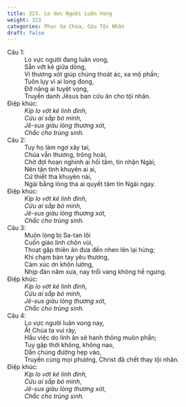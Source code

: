 ```yaml
---
title: 323. Lo Vực Người Luân Vong
weight: 323
categories: Phục Sự Chúa, Cứu Tội Nhân
draft: false
---
```

<dl><dt>Câu 1:</dt><dd data-verse="1">Lo vực người đang luân vong, <br/>Sẵn vớt kẻ giữa dòng, <br/>Vì thương xót giúp chúng thoát ác, xa mộ phần; <br/>Tuôn lụy vì ai long đong, <br/>Đỡ nâng ai tuyệt vọng, <br/>Truyền danh Jêsus ban cứu ân cho tội nhân. </dd><dt>Điệp khúc:</dt><dd data-chorus="1"><em>Kíp lo vớt kẻ linh đinh, <br/>Cứu ai sắp bỏ mình, <br/>Jê-sus giàu lòng thương xót, <br/>Chắc cho trùng sinh. </em></dd><dt>Câu 2:</dt><dd data-verse="2">Tuy họ làm ngơ xây tai, <br/>Chúa vẫn thương, trông hoài, <br/>Chờ đợi hoan nghinh ai hối tâm, tin nhận Ngài; <br/>Nên tận tình khuyên ai ai, <br/>Cứ thiết tha khuyên nài, <br/>Ngài bằng lòng tha ai quyết tâm tin Ngài ngay. </dd><dt>Điệp khúc:</dt><dd data-chorus="1"><em>Kíp lo vớt kẻ linh đinh, <br/>Cứu ai sắp bỏ mình, <br/>Jê-sus giàu lòng thương xót, <br/>Chắc cho trùng sinh. </em></dd><dt>Câu 3:</dt><dd data-verse="3">Muôn lòng bị Sa-tan lôi <br/>Cuốn giáo linh chôn vùi, <br/>Thoạt gặp thiên ân đưa đến nhen lên lại hừng; <br/>Khi chạm bàn tay yêu thương, <br/>Cảm xúc ơn khôn lường, <br/>Nhịp đàn năm xưa, nay trổi vang không hề ngưng. </dd><dt>Điệp khúc:</dt><dd data-chorus="1"><em>Kíp lo vớt kẻ linh đinh, <br/>Cứu ai sắp bỏ mình, <br/>Jê-sus giàu lòng thương xót, <br/>Chắc cho trùng sinh. </em></dd><dt>Câu 4:</dt><dd data-verse="4">Lo vực người luân vong nay, <br/>Ắt Chúa ta vui rày, <br/>Hầu việc do linh ân sẽ hanh thông muôn phần; <br/>Tuy gặp thời không, không nao, <br/>Dẫn chúng đường hẹp vào, <br/>Truyền cùng mọi phương, Christ đã chết thay tội nhân. </dd><dt>Điệp khúc:</dt><dd data-chorus="1"><em>Kíp lo vớt kẻ linh đinh, <br/>Cứu ai sắp bỏ mình, <br/>Jê-sus giàu lòng thương xót, <br/>Chắc cho trùng sinh. </em></dd></dl>